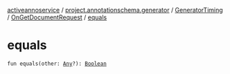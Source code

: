[activeannoservice](../../../index.md) / [project.annotationschema.generator](../../index.md) / [GeneratorTiming](../index.md) / [OnGetDocumentRequest](index.md) / [equals](./equals.md)

# equals

`fun equals(other: `[`Any`](https://kotlinlang.org/api/latest/jvm/stdlib/kotlin/-any/index.html)`?): `[`Boolean`](https://kotlinlang.org/api/latest/jvm/stdlib/kotlin/-boolean/index.html)